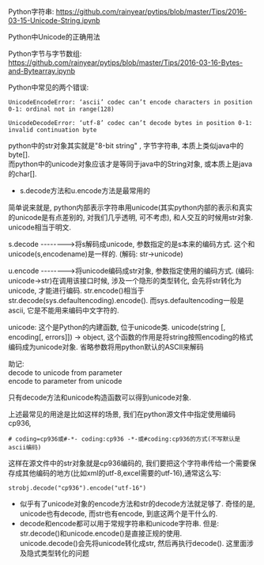 Python字符串: https://github.com/rainyear/pytips/blob/master/Tips/2016-03-15-Unicode-String.ipynb

Python中Unicode的正确用法

Python字节与字节数组: https://github.com/rainyear/pytips/blob/master/Tips/2016-03-16-Bytes-and-Bytearray.ipynb

Python中常见的两个错误: 

```
UnicodeEncodeError: ‘ascii’ codec can’t encode characters in position 0-1: ordinal not in range(128)

UnicodeDecodeError: ‘utf-8’ codec can’t decode bytes in position 0-1: invalid continuation byte
```

python中的str对象其实就是"8-bit string" , 字节字符串, 本质上类似java中的byte[].    
而python中的unicode对象应该才是等同于java中的String对象, 或本质上是java的char[]. 

- s.decode方法和u.encode方法是最常用的   

简单说来就是, python内部表示字符串用unicode(其实python内部的表示和真实的unicode是有点差别的, 对我们几乎透明, 可不考虑), 和人交互的时候用str对象. unicode相当于明文. 

s.decode -------->将s解码成unicode, 参数指定的是s本来的编码方式. 这个和unicode(s,encodename)是一样的.  (解码: str->unicode)  

u.encode -------->将unicode编码成str对象, 参数指定使用的编码方式. (编码: unicode->str)在调用该接口时候, 涉及一个隐形的类型转化, 会先将str转化为unicode, 才能进行编码. str.encode()相当于str.decode(sys.defaultencoding).encode(). 而sys.defaultencoding一般是ascii, 它是不能用来编码中文字符的. 


unicode: 这个是Python的内建函数, 位于unicode类. unicode(string [, encoding[, errors]]) -> object, 这个函数的作用是将string按照encoding的格式编码成为unicode对象. 省略参数将用python默认的ASCII来解码


助记:   
decode to unicode from parameter   
encode to parameter from unicode 

只有decode方法和unicode构造函数可以得到unicode对象. 

上述最常见的用途是比如这样的场景, 我们在python源文件中指定使用编码cp936,  

```
# coding=cp936或#-*- coding:cp936 -*-或#coding:cp936的方式(不写默认是ascii编码) 
```

这样在源文件中的str对象就是cp936编码的, 我们要把这个字符串传给一个需要保存成其他编码的地方(比如xml的utf-8,excel需要的utf-16),通常这么写:  

```
strobj.decode("cp936").encode("utf-16") 
```

- 似乎有了unicode对象的encode方法和str的decode方法就足够了. 奇怪的是, unicode也有decode, 而str也有encode, 到底这两个是干什么的.  
- decode和encode都可以用于常规字符串和unicode字符串. 
但是:   
    str.decode()和unicode.encode()是直接正规的使用.   
    unicode.decode()会先将unicode转化成str, 然后再执行decode(). 
这里面涉及隐式类型转化的问题